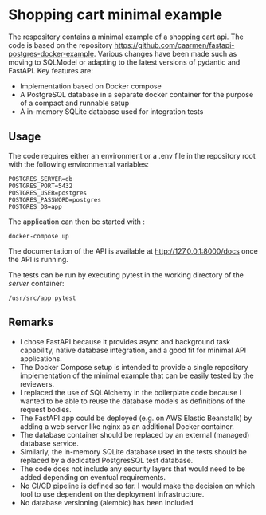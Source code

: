 # Shopping cart minimal example
The respository contains a minimal example of a shopping cart api.  The code is based on the repository https://github.com/caarmen/fastapi-postgres-docker-example. Various
 changes have been made such as moving to SQLModel or adapting to the latest versions of pydantic and FastAPI.
Key features are:

- Implementation based on Docker compose
- A PostgreSQL database in a separate docker container for the purpose of a compact and runnable setup
- A in-memory SQLite database used for integration tests

## Usage
The code requires either an environment or a .env file in the repository root with the 
following environmental variables:

    POSTGRES_SERVER=db
    POSTGRES_PORT=5432
    POSTGRES_USER=postgres
    POSTGRES_PASSWORD=postgres
    POSTGRES_DB=app

The application can then be started with :

    docker-compose up

The documentation of the API is available at http://127.0.0.1:8000/docs once the API is running.

The tests can be run by executing pytest in the working directory of the *server* container:

    /usr/src/app pytest


## Remarks

- I chose FastAPI because it provides async and background task capability, native database integration, and a good fit for minimal API applications.
- The Docker Compose setup is intended to provide a single repository implementation of the minimal example that can be easily tested by the reviewers.
- I replaced the use of SQLAlchemy in the boilerplate code because I wanted to be able to reuse the database models as definitions of the request bodies.
- The FastAPI app could be deployed (e.g. on AWS Elastic Beanstalk) by adding a web server like nginx as an additional Docker container.
- The database container should be replaced by an external (managed) database service.
- Similarly, the in-memory SQLite database used in the tests should be replaced by a dedicated
PostgresSQL test database.
- The code does not include any security layers that would need to be added depending on eventual requirements.
- No CI/CD pipeline is defined so far. I would make the decision on which tool to use dependent on the deployment infrastructure.
- No database versioning (alembic) has been included 